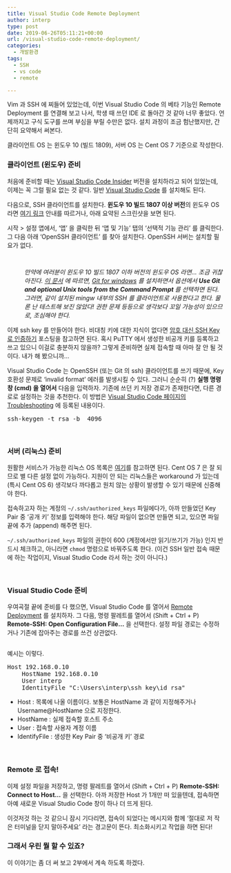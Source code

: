 ```yaml
---
title: Visual Studio Code Remote Deployment
author: interp
type: post
date: 2019-06-26T05:11:21+00:00
url: /visual-studio-code-remote-deployment/
categories:
  - 개발환경
tags:
  - SSH
  - vs code
  - remote

---
```

Vim 과 SSH 에 찌들어 있었는데, 이번 Visual Studio Code 의 베타 기능인 Remote Deployment 를 연결해 보고 나서, 학생 때 쓰던 IDE 로 돌아간 것 같아 너무 좋았다. 언제까지고 구식 도구를 쓰며 부심을 부릴 수만은 없다. 설치 과정이 조금 험난했지만, 간단히 요약해서 써본다.

클라이언트 OS 는 윈도우 10 (빌드 1809), 서버 OS 는 Cent OS 7 기준으로 작성한다.

### 클라이언트 (윈도우) 준비

처음에 준비할 때는 [Visual Studio Code Insider][1] 버전을 설치하라고 되어 있었는데, 이제는 꼭 그럴 필요 없는 것 같다. 일반 [Visual Studio Code][2] 를 설치해도 된다.

다음으로, SSH 클라이언트를 설치한다. **윈도우 10 빌드 1807 이상 버전**의 윈도우 OS 라면 [여기 링크][3] 안내를 따르거나, 아래 요약된 스크린샷을 보면 된다.

시작 > 설정 앱에서, &#8216;앱&#8217; 을 클릭한 뒤 &#8216;앱 및 기능&#8217; 탭의 &#8216;선택적 기능 관리&#8217; 를 클릭한다. 그 다음 아래 &#8216;OpenSSH 클라이언트&#8217; 를 찾아 설치한다. OpenSSH 서버는 설치할 필요가 없다.

<p id="foopGhq">
  <img class="alignnone size-full wp-image-1523 " src="https://interp.blog/wp-content/uploads/2019/06/img_5d11df55e7f29.png" alt="" srcset="https://interp.blog/wp-content/uploads/2019/06/img_5d11df55e7f29.png 829w, https://interp.blog/wp-content/uploads/2019/06/img_5d11df55e7f29-300x139.png 300w, https://interp.blog/wp-content/uploads/2019/06/img_5d11df55e7f29-768x357.png 768w" sizes="(max-width: 829px) 100vw, 829px" />
</p>

<p id="MCzFjvf">
  <img class="alignnone size-full wp-image-1522 " src="https://interp.blog/wp-content/uploads/2019/06/img_5d11df39e0722.png" alt="" srcset="https://interp.blog/wp-content/uploads/2019/06/img_5d11df39e0722.png 470w, https://interp.blog/wp-content/uploads/2019/06/img_5d11df39e0722-300x43.png 300w" sizes="(max-width: 470px) 100vw, 470px" />
</p>

<p style="padding-left: 40px;">
  <em>만약에 여러분이 윈도우 10 빌드 1807 이하 버전의 윈도우 OS 라면&#8230; 조금 귀찮아진다. <a href="https://code.visualstudio.com/docs/remote/troubleshooting#_installing-a-supported-ssh-client">이 문서</a> 에 따르면, <a href="https://git-scm.com/download/win">Git for windows</a> 를 설치하면서 옵션에서 <strong>Use Git and optional Unix tools from the Command Prompt </strong>를 선택하면 된다. 그러면, 같이 설치된 mingw 내부의 SSH 를 클라이언트로 사용한다고 한다. 물론 난 테스트해 보진 않았다! 권한 문제 등등으로 생각보다 꼬일 가능성이 있으므로, 조심해야 한다.</em>
</p>

이제 ssh key 를 만들어야 한다. 비대칭 키에 대한 지식이 없다면 [암호 대신 SSH Key 로 인증하기][4] 포스팅을 참고하면 된다. 혹시 PuTTY 에서 생성한 비공개 키를 등록하고 쓰고 있으니 이걸로 충분하지 않을까? 그렇게 준비하면 실제 접속할 때 아마 잘 안 될 것이다. 내가 해 봤으니까&#8230;

Visual Studio Code 는 OpenSSH (또는 Git 의 ssh) 클라이언트를 쓰기 때문에, Key 호환성 문제로 &#8216;invalid format&#8217; 에러를 발생시킬 수 있다. 그러니 순순히 (?) **실행 명령 창 (cmd) 을 열어서** 다음을 입력하자. 기존에 쓰던 키 저장 경로가 존재한다면, 다른 경로로 설정하는 것을 추천한다. 이 방법은 [Visual Studio Code 페이지의 Troubleshooting][5] 에 등록된 내용이다.

<pre class="brush: bash; title: ; notranslate" title="">ssh-keygen -t rsa -b  4096
</pre>

&nbsp;

### 서버 (리눅스) 준비

원활한 서비스가 가능한 리눅스 OS 목록은 [여기][6]를 참고하면 된다. Cent OS 7 은 잘 되므로 별 다른 설정 없이 가능하다. 지원이 안 되는 리눅스들은 workaround 가 있는데 (특시 Cent OS 6) 생각보다 까다롭고 원치 않는 상황이 발생할 수 있기 때문에 신중해야 한다.

접속하고자 하는 계정의 `~/.ssh/authorized_keys` 파일에다가, 아까 만들었던 Key Pair 중 &#8216;공개 키&#8217; 정보를 입력해야 한다. 해당 파일이 없으면 만들면 되고, 있으면 파일 끝에 추가 (append) 해주면 된다.

`~/.ssh/authorized_keys` 파일의 권한이 600 (계정에서만 읽기/쓰기가 가능) 인지 반드시 체크하고, 아니라면 `chmod` 명령으로 바꿔주도록 한다. (이건 SSH 일반 접속 때문에 하는 작업이지, Visual Studio Code 라서 하는 것이 아니다.)

&nbsp;

### Visual Studio Code 준비

우여곡절 끝에 준비를 다 했으면, Visual Studio Code 를 열어서 [Remote Deployment][7] 를 설치하자. 그 다음, 명령 팔레트를 열어서 (Shift + Ctrl + P) **Remote-SSH: Open Configuration File&#8230;** 을 선택한다. 설정 파일 경로는 수정하거나 기존에 잡아주는 경로를 쓰건 상관없다.

<p id="KhDFgvb">
  <img class="alignnone size-full wp-image-1524 " src="https://interp.blog/wp-content/uploads/2019/06/img_5d12fc88e148b.png" alt="" srcset="https://interp.blog/wp-content/uploads/2019/06/img_5d12fc88e148b.png 622w, https://interp.blog/wp-content/uploads/2019/06/img_5d12fc88e148b-300x45.png 300w" sizes="(max-width: 622px) 100vw, 622px" />
</p>

예시는 이렇다.

<pre class="brush: plain; title: ; notranslate" title="">Host 192.168.0.10
    HostName 192.168.0.10
    User interp
    IdentityFile "C:\Users\interp\ssh_key\id_rsa"
</pre>

  * Host : 목록에 나올 이름이다. 보통은 HostName 과 같이 지정해주거나 Username@HostName 으로 지정한다.
  * HostName : 실제 접속할 호스트 주소
  * User : 접속할 사용자 계정 이름
  * IdentifyFile : 생성한 Key Pair 중 &#8216;비공개 키&#8217; 경로

&nbsp;

### Remote 로 접속!

이제 설정 파일을 저장하고, 명령 팔레트를 열어서 (Shift + Ctrl + P) **Remote-SSH: Connect to Host&#8230;** 을 선택한다. 아까 저장한 Host 가 1개만 떠 있을텐데, 접속하면 아예 새로운 Visual Studio Code 창이 하나 더 뜨게 된다.

이것저것 하는 것 같으니 잠시 기다리면, 접속이 되었다는 메시지와 함께 &#8216;절대로 저 작은 터미널을 닫지 말아주세요&#8217; 라는 경고문이 뜬다. 최소화시키고 작업을 하면 된다!

### 그래서 우린 뭘 할 수 있죠?

이 이야기는 좀 더 써 보고 2부에서 계속 하도록 하겠다.

 [1]: https://code.visualstudio.com/insiders/
 [2]: https://code.visualstudio.com/Download
 [3]: https://docs.microsoft.com/ko-kr/windows-server/administration/openssh/openssh_install_firstuse
 [4]: https://arsviator.blogspot.com/2015/04/ssh-ssh-key.html
 [5]: https://code.visualstudio.com/docs/remote/troubleshooting#_quick-start-ssh-key
 [6]: https://code.visualstudio.com/docs/remote/linux
 [7]: https://aka.ms/vscode-remote/download/extension